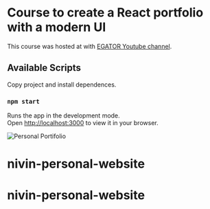 # Course to create a React portfolio with a modern UI
This course was hosted at with [EGATOR Youtube channel](https://www.youtube.com/watch?v=G-Cr00UYokU&ab_channel=EGATOR).

## Available Scripts
Copy project and install dependences.

### `npm start`
Runs the app in the development mode.\
Open [http://localhost:3000](http://localhost:3000) to view it in your browser.

![Personal Portifolio](https://user-images.githubusercontent.com/68878437/167522722-1cf21787-9ee4-4222-a018-4bdf0d33ecd7.png)
# nivin-personal-website
# nivin-personal-website
